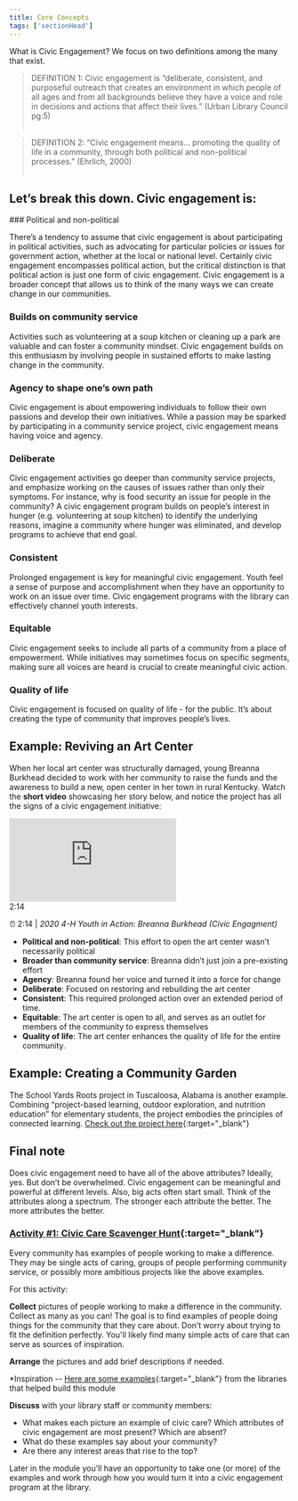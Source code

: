 ```yaml
---
title: Core Concepts 
tags: ['sectionHead']
---
```


What is Civic Engagement? We focus on two definitions among the many that exist. 

> DEFINITION 1: Civic engagement is “deliberate, consistent, and purposeful outreach that creates an environment in which people of all ages and from all backgrounds believe they have a voice and role in decisions and actions that affect their lives.” (Urban Library Council pg.5)
<br/><br/>

>DEFINITION 2: “Civic engagement means… promoting the quality of life in a community, through both political and non-political processes.” (Ehrlich, 2000) <br/><br/>

## Let’s break this down. Civic engagement is:

<div class="colorhighlight color1" markdown="1">
### Political and non-political

There’s a tendency to assume that civic engagement is about participating in political activities, such as advocating for particular policies or issues for government action, whether at the local or national level. Certainly civic engagement encompasses political action, but the critical distinction is that political action is just one form of civic engagement. Civic engagement is a broader concept that allows us to think of the many ways we can create change in our communities.
</div>

<div class="colorhighlight color2" markdown="1">

### Builds on community service

Activities such as volunteering at a soup kitchen or cleaning up a park are valuable and can foster a community mindset. Civic engagement builds on this enthusiasm by involving people in sustained efforts to make lasting change in the community.
</div>

<div class="colorhighlight color3" markdown="1">

### Agency to shape one’s own path

Civic engagement is about empowering individuals to follow their own passions and develop their own initiatives. While a passion may be sparked by participating in a community service project, civic engagement means having voice and agency.

</div>

<div class="colorhighlight color4" markdown="1">

### Deliberate

Civic engagement activities go deeper than community service projects, and emphasize working on the causes of issues rather than only their symptoms. For instance, why is food security an issue for people in the community? A civic engagement program builds on people’s interest in hunger (e.g. volunteering at soup kitchen) to identify the underlying reasons, imagine a community where hunger was eliminated, and develop programs to achieve that end goal.
</div>


<div class="colorhighlight color5" markdown="1">

### Consistent

Prolonged engagement is key for meaningful civic engagement. Youth feel a sense of purpose and accomplishment when they have an opportunity to work on an issue over time. Civic engagement programs with the library can effectively channel  youth interests.
</div>

<div class="colorhighlight color5" markdown="1">

### Equitable

Civic engagement seeks to include all parts of a community from a place of empowerment. While initiatives may sometimes focus on specific segments, making sure all voices are heard is crucial to create meaningful civic action.
</div>

<div class="colorhighlight color5" markdown="1">

### Quality of life

Civic engagement is focused on quality of life - for the public. It’s about creating the type of community that improves people’s lives.
</div>

## Example: Reviving an Art Center

When her local art center was structurally damaged, young Breanna Burkhead decided to work with her community to raise the funds and the awareness to build a new, open center in her town in rural Kentucky. Watch the **short video** showcasing her story below, and notice the project has all the signs of a civic engagement initiative:

<div class="callout videos" markdown="1">
<iframe src="https://www.youtube.com/embed/zJMbKayD2rU" frameborder="0" allow="autoplay; encrypted-media" allowfullscreen></iframe>
<div class="videotime">2:14</div></div>

&#x23F0; 2:14 \| *2020 4-H Youth in Action: Breanna Burkhead (Civic Engagment)*

* **Political and non-political**: This effort to open the art center wasn’t necessarily political
* **Broader than community service**: Breanna didn’t just join a pre-existing effort
* **Agency**: Breanna found her voice and turned it into a force for change
* **Deliberate**: Focused on restoring and rebuilding the art center
* **Consistent**: This required prolonged action over an extended period of time. 
* **Equitable**: The art center is open to all, and serves as an outlet for members of the community to express themselves
* **Quality of life**: The art center enhances the quality of life for the entire community. 

## Example: Creating a Community Garden

The School Yards Roots project in Tuscaloosa, Alabama is another example. Combining “project-based learning, outdoor exploration, and nutrition education” for elementary students, the project embodies the principles of connected learning. [Check out the project here](https://schoolyardroots.org/){:target="_blank"}

## Final note

Does civic engagement need to have all of the above attributes? Ideally, yes. But don’t be overwhelmed. Civic engagement can be meaningful and powerful at different levels. Also, big acts often start small. Think of the attributes along a spectrum. The stronger each attribute the better. The more attributes the better. 

<div class="callout activity" markdown="1">
    
### [Activity #1: Civic Care Scavenger Hunt](https://docs.google.com/document/d/13FyfJr_D6-I2R6_OQhcj0SevTEdMySuy8lh_tLoUl0w/edit){:target="_blank"}

Every community has examples of people working to make a difference. They may be single acts of caring, groups of people performing community service, or possibly more ambitious projects like the above examples. 

For this activity:

**Collect** pictures of people working to make a difference in the community. Collect as many as you can! The goal is to find examples of people doing things for the community that they care about. Don’t worry about trying to fit the definition perfectly. You'll likely find many simple acts of care that can serve as sources of inspiration.

**Arrange** the pictures and add brief descriptions if needed.

*Inspiration -- [Here are some examples](https://jamboard.google.com/d/1yVbi2FzfFIRHpSCg7RqfHJSpKMDw74yeqxpnIAlp26g/viewer?pli=1&f=3){:target="_blank"} from the libraries that helped build this module

**Discuss** with your library staff or community members: 
* What makes each picture an example of civic care? Which attributes of civic engagement are most present? Which are absent?
* What do these examples say about your community? 
* Are there any interest areas that rise to the top? 

Later in the module you’ll have an opportunity to take one (or more) of the examples and work through how you would turn it into a civic engagement program at the library.

</div>
